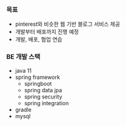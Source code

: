 ### 목표
- pinterest와 비슷한 웹 기반 블로그 서비스 제공
- 개발부터 배포까지 진행 예정
- 개발, 배포, 협업 연습


### BE 개발 스택
- java 11
- spring framework
  - springboot
  - spring data jpa
  - spring security
  - spring integration
- gradle
- mysql

